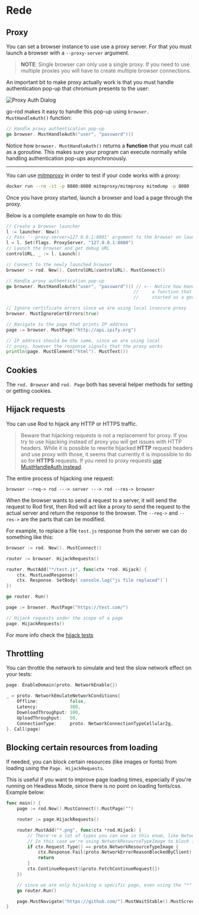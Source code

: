 # Rede

## Proxy

You can set a browser instance to use use a proxy server. For that you must launch a browser with a `--proxy-server` argument.

> **NOTE**: Single browser can only use a single proxy. If you need to use multiple proxies you will have to create multiple browser connections.

An important bit to make proxy actually work is that you must handle authentication pop-up that chromium presents to the user:

![Proxy Auth Dialog](network/proxy-auth-dialog.png)

go-rod makes it easy to handle this pop-up using `browser. MustHandleAuth()` function:

```go
// Handle proxy authentication pop-up
go browser. MustHandleAuth("user", "password")()
```

Notice how `browser. MustHandleAuth()` returns a **function** that you must call as a goroutine. This makes sure your program can execute normally while handling authentication pop-ups asynchronously.

---

You can use [mitmproxy](https://mitmproxy.org/) in order to test if your code works with a proxy:

```bash
docker run --rm -it -p 8080:8080 mitmproxy/mitmproxy mitmdump -p 8080 --proxyauth user:password
```

Once you have proxy started, launch a browser and load a page through the proxy.

Below is a complete example on how to do this:

```go
// Create a browser launcher
l := launcher. New()
// Pass '--proxy-server=127.0.0.1:8081' argument to the browser on launch
l = l. Set(flags. ProxyServer, "127.0.0.1:8080")
// Launch the browser and get debug URL
controlURL, _ := l. Launch()

// Connect to the newly launched browser
browser := rod. New(). ControlURL(controlURL). MustConnect()

// Handle proxy authentication pop-up
go browser. MustHandleAuth("user", "password")() // <-- Notice how HandleAuth returns
                                                //     a function that must be
                                                //     started as a goroutine!

// Ignore certificate errors since we are using local insecure proxy
browser. MustIgnoreCertErrors(true)

// Navigate to the page that prints IP address
page := browser. MustPage("http://api.ipify.org")

// IP address should be the same, since we are using local
// proxy, however the response signals that the proxy works
println(page. MustElement("html"). MustText())
```

## Cookies

The `rod. Browser` and `rod. Page` both has several helper methods for setting or getting cookies.

## Hijack requests

You can use Rod to hijack any HTTP or HTTPS traffic.

> Beware that hijacking requests is not a replacement for proxy. If you try to use hijacking instead of proxy you will get issues with HTTP headers. While it is possible to rewrite hijacked **HTTP** request headers and use proxy with those, it seems that currently it is impossible to do so for **HTTPS** requests. If you need to proxy requests [use MustHandleAuth instead](/network?id=proxy).

The entire process of hijacking one request:

```text
browser --req-> rod ---> server ---> rod --res-> browser
```

When the browser wants to send a request to a server, it will send the request to Rod first, then Rod will act like a proxy to send the request to the actual server and return the response to the browser. The `--req->` and `--res->` are the parts that can be modified.

For example, to replace a file `test.js` response from the server we can do something like this:

```go
browser := rod. New(). MustConnect()

router := browser. HijackRequests()

router. MustAdd("*/test.js", func(ctx *rod. Hijack) {
    ctx. MustLoadResponse()
    ctx. Response. SetBody(`console.log("js file replaced")`)
})

go router. Run()

page := browser. MustPage("https://test.com/")

// Hijack requests under the scope of a page
page. HijackRequests()
```

For more info check the [hijack tests](https://github.com/go-rod/rod/blob/main/hijack_test.go)

## Throttling

You can throttle the network to simulate and test the slow network effect on your tests:

```go
page. EnableDomain(proto. NetworkEnable{})

_ = proto. NetworkEmulateNetworkConditions{
    Offline:            false,
    Latency:            300,
    DownloadThroughput: 100,
    UploadThroughput:   50,
    ConnectionType:     proto. NetworkConnectionTypeCellular2g,
}. Call(page)
```

## Blocking certain resources from loading

If needed, you can block certain resources (like images or fonts) from loading using the `Page. HijackRequests`.

This is useful if you want to improve page loading times, especially if you're running on Headless Mode, since there is no point on loading fonts/css. Example below:

```go
func main() {
    page := rod.New().MustConnect().MustPage("")

    router := page.HijackRequests()

    router.MustAdd("*.png", func(ctx *rod.Hijack) {
        // There're a lot of types you can use in this enum, like NetworkResourceTypeScript for javascript files
        // In this case we're using NetworkResourceTypeImage to block images
        if ctx.Request.Type() == proto.NetworkResourceTypeImage {
            ctx.Response.Fail(proto.NetworkErrorReasonBlockedByClient)
            return
        }
        ctx.ContinueRequest(&proto.FetchContinueRequest{})
    })

    // since we are only hijacking a specific page, even using the "*" won't affect much of the performance
    go router.Run()

    page.MustNavigate("https://github.com/").MustWaitStable().MustScreenshot("")
}
```
